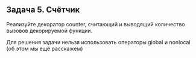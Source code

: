 ## Задача 5. Счётчик
Реализуйте декоратор counter, считающий и выводящий количество вызовов декорируемой функции.

Для решения задачи нельзя использовать операторы global и nonlocal (об этом мы ещё расскажем)




